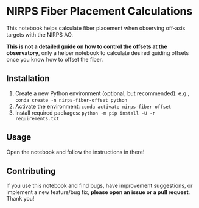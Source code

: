 # NIRPS Fiber Placement Calculations

This notebook helps calculate fiber placement when observing off-axis targets with the NIRPS AO.

**This is not a detailed guide on how to control the offsets at the observatory**, only a helper notebook to calculate desired guiding offsets once you know how to offset the fiber.

## Installation

1. Create a new Python environment (optional, but recommended): e.g., `conda create -n nirps-fiber-offset python`
2. Activate the environment: `conda activate nirps-fiber-offset`
3. Install required packages: `python -m pip install -U -r requirements.txt`

## Usage

Open the notebook and follow the instructions in there!

## Contributing

If you use this notebook and find bugs, have improvement suggestions, or implement a new feature/bug fix, **please open an issue or a pull request**. Thank you!

